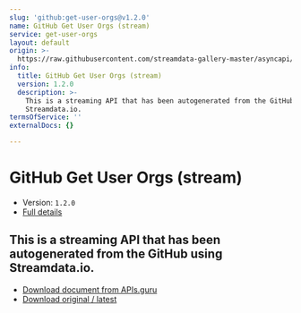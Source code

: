 ```yaml
---
slug: 'github:get-user-orgs@v1.2.0'
name: GitHub Get User Orgs (stream)
service: get-user-orgs
layout: default
origin: >-
  https://raw.githubusercontent.com/streamdata-gallery-master/asyncapi/master/_listings/github/github-get-user-orgs-stream-async.md
info:
  title: GitHub Get User Orgs (stream)
  version: 1.2.0
  description: >-
    This is a streaming API that has been autogenerated from the GitHub using
    Streamdata.io.
termsOfService: ''
externalDocs: {}

---
```

# GitHub Get User Orgs (stream)

* Version: `1.2.0`
* [Full details](../html/github:get-user-orgs@v1.2.0.html)



## This is a streaming API that has been autogenerated from the GitHub using Streamdata.io.



* [Download document from APIs.guru](https://raw.githubusercontent.com/APIs-guru/asyncapi-directory/master/docs/APIs/github%3Aget-user-orgs%40v1.2.0.yaml)
* [Download original / latest](https://raw.githubusercontent.com/streamdata-gallery-master/asyncapi/master/_listings/github/github-get-user-orgs-stream-async.md)

<script type="application/ld+json">
{
  "@context": "http://schema.org/",
  "@type": "WebAPI",
  "description": "This is a streaming API that has been autogenerated from the GitHub using Streamdata.io.",
  "documentation": "",

  "name": "GitHub Get User Orgs (stream)"
}
</script>
